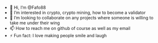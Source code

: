 - 👋 Hi, I’m @Fafo88
- 👀 I’m interested in crypto, crypto mining, how to become a validator
- 💞️ I’m looking to collaborate on any projects where someone is willing to take me under their wing
- 📫 How to reach me on github of course as well as my email
- ⚡ Fun fact: I love making people smile and laugh

<!---
Fafo88/Fafo88 is a ✨ special ✨ repository because its `README.md` (this file) appears on your GitHub profile.
You can click the Preview link to take a look at your changes.
--->
